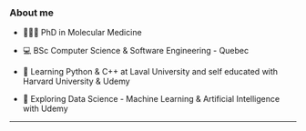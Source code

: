 ### About me

* 👩🏽‍🏫 PhD in Molecular Medicine 

* 💻 BSc Computer Science & Software Engineering - Quebec

* 🐍 Learning Python & C++ at Laval University and self educated with Harvard University & Udemy 

* 🧮 Exploring Data Science - Machine Learning & Artificial Intelligence with Udemy


-------------------
